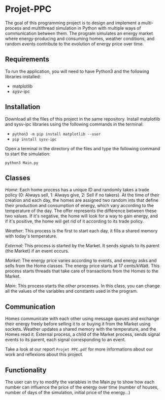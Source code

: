 # Projet-PPC

The goal of this programming project is to design and implement a multi-process and multithread simulation in Python with multiple ways of communication between them. The program simulates an energy market where energy-producing and consuming homes, weather conditions, and random events contribute to the evolution of energy price over time.

## Requirements
To run the application, you will need to have Python3 and the following libraries installed:

* matplotlib
* sysv-ipc

## Installation
Download all the files of this project in the same repository.
Install matplotlib and sysv-ipc libraries using the following commands in the terminal:

* `python3 -m pip install matplotlib --user`
* `pip install sysv-ipc`

Open a terminal in the directory of the files and type the following command to start the simulation:

`python3 Main.py`

## Classes
_Home_: Each home process has a unique ID and randomly takes a trade policy (0: Always sell, 1: Always give, 2: Sell if no takers). At the time of their creation and each day, the homes are assigned two random ints that define their production and consumption of energy, which vary according to the temperature of the day. The offer represents the difference between these two values. If it's negative, the home will look for a way to gain energy, and if it's positive, the home will get rid of it according to its trade policy.

_Weather_: This process is the first to start each day, it fills a shared memory with today's temperature.

_External_: This process is started by the Market. It sends signals to its parent (the Market) if an event occurs.

_Market_: The energy price varies according to events, and energy asks and sells from the Home classes. The energy price starts at 17 cents/kWatt. This process starts threads that take care of transactions from the Homes to the Market.

_Main_: This process starts the other processes. In this class, you can change all the values of the variables and constants used in the program.

## Communication
Homes communicate with each other using message queues and exchange their energy freely before selling it to or buying it from the Market using sockets.
Weather updates a shared memory with the temperature, and the Homes read it.
External process, a child of the Market process, sends signal events to its parent, each signal corresponding to an event.

Take a look at our report `Projet PPC.pdf` for more informations about our work and reflexions about this project.

## Functionality
The user can try to modify the variables in the Main.py to show how each number can influence the price of the energy over time (number of houses, number of days of the simulation, initial price of the energy...)

